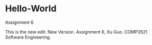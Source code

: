 # Hello-World
Assignment 6

This is the new edit. New Version. Assignment 6, Xu Guo. COMP3521 Software Engineering. 
